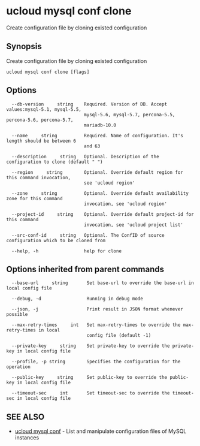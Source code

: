 # ucloud mysql conf clone

Create configuration file by cloning existed configuration

## Synopsis

Create configuration file by cloning existed configuration

```
ucloud mysql conf clone [flags]
```

## Options

```
  --db-version     string    Required. Version of DB. Accept values:mysql-5.1, mysql-5.5,
                             mysql-5.6, mysql-5.7, percona-5.5, percona-5.6, percona-5.7,
                             mariadb-10.0 

  --name     string          Required. Name of configuration. It's length should be between 6
                             and 63 

  --description     string   Optional. Description of the configuration to clone (default " ") 

  --region     string        Optional. Override default region for this command invocation,
                             see 'ucloud region' 

  --zone     string          Optional. Override default availability zone for this command
                             invocation, see 'ucloud region' 

  --project-id     string    Optional. Override default project-id for this command
                             invocation, see 'ucloud project list' 

  --src-conf-id     string   Optional. The ConfID of source configuration which to be cloned from 

  --help, -h                 help for clone 

```

## Options inherited from parent commands

```
  --base-url     string       Set base-url to override the base-url in local config file 

  --debug, -d                 Running in debug mode 

  --json, -j                  Print result in JSON format whenever possible 

  --max-retry-times     int   Set max-retry-times to override the max-retry-times in local
                              config file (default -1) 

  --private-key     string    Set private-key to override the private-key in local config file 

  --profile, -p string        Specifies the configuration for the operation 

  --public-key     string     Set public-key to override the public-key in local config file 

  --timeout-sec     int       Set timeout-sec to override the timeout-sec in local config file 

```

## SEE ALSO

* [ucloud mysql conf](cli/cmd/ucloud/mysql/conf)	 - List and manipulate configuration files of MySQL instances

